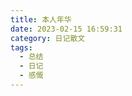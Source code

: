 ```yaml
---
title: 本人年华
date: 2023-02-15 16:59:31
category: 日记散文
tags:
  - 总结
  - 日记
  - 感慨
---
```


<!--more-->

